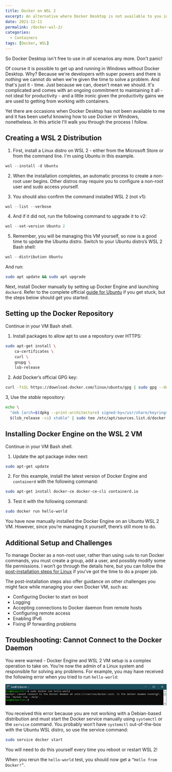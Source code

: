 ```yaml
---
title: Docker on WSL 2
excerpt: An alternative where Docker Desktop is not available to you in Windows
date: 2021-12-11
permalink: /docker-wsl-2/
categories:
  - Containers
tags: [Docker, WSL]
---
```


So Docker Desktop isn't free to use in *all* scenarios any more. Don't panic!

Of course it is possible to get up and running in Windows without Docker Desktop. Why? Because we're developers with super powers and there is *nothing* we cannot do when we're given the time to solve a problem. And that's just it - time. Just because we can, doesn't mean we should.  It's complicated and comes with an ongoing commitment to maintaining it all - not ideal for productivity - and a little ironic given the productivity gains we are used to getting from working with containers. 

Yet there are occasions when Docker Desktop has not been available to me and it has been useful knowing how to use Docker in Windows, nonetheless. In this article I'll walk you through the process I follow.

## Creating a WSL 2 Distribution

1. First, install a Linux distro on WSL 2 - either from the Microsoft Store or from the command line. I'm using Ubuntu in this example.

```powershell
wsl --install -d Ubuntu
```

2. When the installation completes, an automatic process to create a non-root user begins. Other distros may require you to configure a non-root user and sudo access yourself.

3. You should also confirm the command installed WSL 2 (not v1):

```powershell
wsl --list --verbose
```

4. And if it did not, run the following command to upgrade it to v2:

```powershell
wsl --set-version Ubuntu 2
```

5. Remember, you will be managing this VM yourself, so now is a good time to update the Ubuntu distro. Switch to your Ubuntu distro’s WSL 2 Bash shell:

```powershell
wsl --distribution Ubuntu
```

And run:

```bash
sudo apt update && sudo apt upgrade
```

Next, install Docker manually by setting up Docker Engine and launching `dockerd`. Refer to the complete official [guide for Ubuntu](https://docs.docker.com/engine/install/ubuntu/) if you get stuck, but the steps below should get you started.

## Setting up the Docker Repository

Continue in your VM Bash shell.

1. Install packages to allow apt to use a repository over HTTPS:

```bash
sudo apt-get install \
    ca-certificates \
    curl \
    gnupg \
    lsb-release
```

2. Add Docker’s official GPG key:

```bash
curl -fsSL https://download.docker.com/linux/ubuntu/gpg | sudo gpg --dearmor -o /usr/share/keyrings/docker-archive-keyring.gpg
```

3, Use the *stable* repository:

```bash
echo \
  "deb [arch=$(dpkg --print-architecture) signed-by=/usr/share/keyrings/docker-archive-keyring.gpg] https://download.docker.com/linux/ubuntu \
  $(lsb_release -cs) stable" | sudo tee /etc/apt/sources.list.d/docker.list > /dev/null
```

## Installing Docker Engine on the WSL 2 VM

Continue in your VM Bash shell.

1. Update the apt package index next:

```bash
sudo apt-get update
```

2. For this example, install the latest version of Docker Engine and `containerd` with the following command:

```bash
sudo apt-get install docker-ce docker-ce-cli containerd.io
```

3. Test it with the following command:

```bash
sudo docker run hello-world
```

You have now manually installed the Docker Engine on an Ubuntu WSL 2 VM. However, since you’re managing it yourself, there’s still more to do.

## Additional Setup and Challenges

To manage Docker as a non-root user, rather than using `sudo` to run Docker commands, you must create a group, add a user, and possibly modify some file permissions. I won’t go through the details here, but you can follow the [post-installation steps for Linux](https://docs.docker.com/engine/install/linux-postinstall/) if you've got the time to do a proper job.

The post-installation steps also offer guidance on other challenges you might face while managing your own Docker VM, such as:

- Configuring Docker to start on boot
- Logging
- Accepting connections to Docker daemon from remote hosts
- Configuring remote access
- Enabling IPv6 
- Fixing IP forwarding problems

## Troubleshooting: Cannot Connect to the Docker Daemon

You were warned - Docker Engine and WSL 2 VM setup is a complex operation to take on. You’re now the admin of a Linux system and responsible for solving any problems. For example, you may have received the following error when you tried to run `hello-world`:

![Cannot connect to the Docker daemon](/assets/images/docker/dockerconnect.png)

You received this error because you are not working with a Debian-based distribution and must start the Docker service manually using `systemctl` or the `service` command. You probably won’t have `systemctl` out-of-the-box with the Ubuntu WSL distro, so use the service command:

```bash
sudo service docker start
```

You will need to do this yourself every time you reboot or restart WSL 2!

When you rerun the `hello-world` test, you should now get a `“Hello from Docker!”`.
